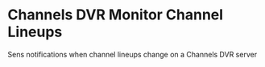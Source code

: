 # Channels DVR Monitor Channel Lineups
 Sens notifications when channel lineups change on a Channels DVR server
